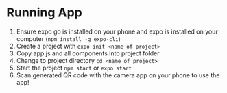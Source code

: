 # Running App
1. Ensure expo go is installed on your phone and expo is installed on your computer (`npm install -g expo-cli`)
2. Create a project with `expo init <name of project>`
3. Copy app.js and all components into project folder
4. Change to project directory `cd <name of project>`
5. Start the project `npm start` or `expo start`
6. Scan generated QR code with the camera app on your phone to use the app!
